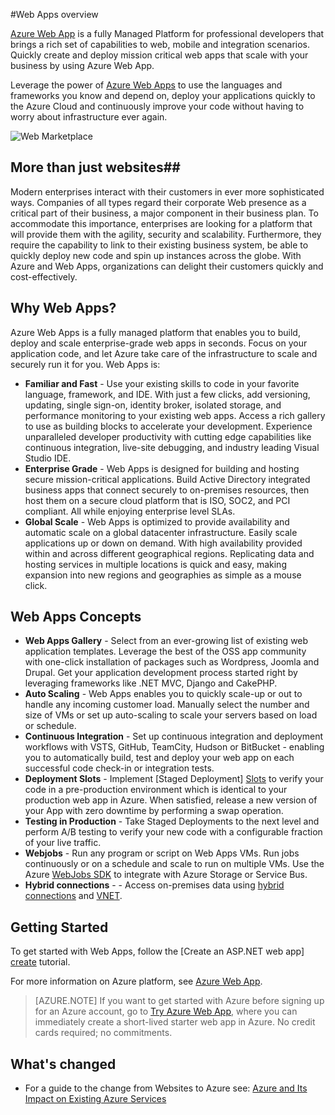 <!-- not suitable for Mooncake -->

<properties
	pageTitle="Web Apps overview"
	description="Learn more about Azure Web Apps"
	services="app-service\web"
	documentationCenter=""
	authors="jaime-espinosa"
	manager="wpickett"
	editor="jimbe"/>

<tags
	ms.service="app-service-web"
	ms.date="01/09/2016"
	wacn.date=""/>


#Web Apps overview

[Azure Web App](/documentation/services/web-sites/) is a fully Managed Platform for professional developers that brings a rich set of capabilities to web, mobile and integration scenarios. Quickly create and deploy mission critical web apps that scale with your business by using Azure Web App.

Leverage the power of [Azure Web Apps](/documentation/services/web-sites/) to use the languages and frameworks you know and depend on, deploy your applications quickly to the Azure Cloud and continuously improve your code without having to worry about infrastructure ever again.

![Web Marketplace](./media/app-service-web-overview/marketplace.png)

## More than just websites##

Modern enterprises interact with their customers in ever more sophisticated ways. Companies of all types regard their corporate Web presence as a critical part of their business, a major component in their business plan. To accommodate this importance, enterprises are looking for a platform that will provide them with the agility, security and scalability. Furthermore, they require the capability to link to their existing business system, be able to quickly deploy new code and spin up instances across the globe. With Azure and Web Apps, organizations can delight their customers quickly and cost-effectively.

## Why Web Apps? ##

Azure Web Apps is a fully managed platform that enables you to build, deploy and scale enterprise-grade web apps in seconds. Focus on your application code, and let Azure take care of the infrastructure to scale and securely run it for you. Web Apps is:

- **Familiar and Fast** - Use your existing skills to code in your favorite language, framework, and IDE. With just a few clicks, add versioning, updating, single sign-on, identity broker, isolated storage, and performance monitoring to your existing web apps.  Access a rich gallery to use as building blocks to accelerate your development. Experience unparalleled developer productivity with cutting edge capabilities like continuous integration, live-site debugging, and industry leading Visual Studio IDE.
- **Enterprise Grade** - Web Apps is designed for building and hosting secure mission-critical applications. Build Active Directory integrated business apps that connect securely to on-premises resources, then host them on a secure cloud platform that is ISO, SOC2, and PCI compliant. All while enjoying enterprise level SLAs.
- **Global Scale** - Web Apps is optimized to provide availability and automatic scale on a global datacenter infrastructure. Easily scale applications up or down on demand. With high availability provided within and across different geographical regions. Replicating data and hosting services in multiple locations is quick and easy, making expansion into new regions and geographies as simple as a mouse click.  

## Web Apps Concepts ##

- **Web Apps Gallery** - Select from an ever-growing list of existing web application templates. Leverage the best of the OSS app community with one-click installation of packages such as Wordpress, Joomla and Drupal. Get your application development process started right by leveraging frameworks like .NET MVC, Django and CakePHP.
- **Auto Scaling** - Web Apps enables you to quickly scale-up or out to handle any incoming customer load. Manually select the number and size of VMs or set up auto-scaling to scale your servers based on load or schedule.
- **Continuous Integration** - Set up continuous integration and deployment workflows with VSTS, GitHub, TeamCity, Hudson or BitBucket - enabling you to automatically build, test and deploy your web app on each successful code check-in or integration tests.
- **Deployment Slots** - Implement [Staged Deployment] [Slots] to verify your code in a pre-production environment which is identical to your production web app in Azure. When satisfied, release a new version of your App with zero downtime by performing a swap operation. 
- **Testing in Production** - Take Staged Deployments to the next level and perform A/B testing to verify your new code with a configurable fraction of your live traffic. 
- **Webjobs** - Run any program or script on Web Apps VMs. Run jobs continuously or on a schedule and scale to run on multiple VMs. Use the Azure [WebJobs SDK][Webjobs] to integrate with Azure Storage or Service Bus.
- **Hybrid connections** - - Access on-premises data using [hybrid connections](/documentation/articles/integration-hybrid-connection-overview) and [VNET](/documentation/articles/web-sites-integrate-with-vnet).

## Getting Started ##
To get started with Web Apps, follow the [Create an ASP.NET web app] [create] tutorial.

For more information on Azure platform, see [Azure Web App][appservice].

>[AZURE.NOTE] If you want to get started with Azure before signing up for an Azure account, go to [Try Azure Web App](https://tryappservice.azure.com/), where you can immediately create a short-lived starter web app in Azure. No credit cards required; no commitments.

## What's changed
* For a guide to the change from Websites to Azure see: [Azure and Its Impact on Existing Azure Services](/documentation/services/web-sites/)

[appservice]: /documentation/services/web-sites
[create]: /documentation/articles/web-sites-dotnet-get-started
[Webjobs]: /documentation/articles/websites-dotnet-webjobs-sdk-get-started
[Slots]: /documentation/articles/web-sites-staged-publishing

 
